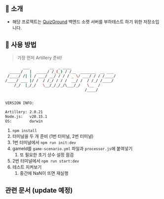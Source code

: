 ## 📍 소개

- 해당 프로젝트는 [QuizGround](https://github.com/boostcampwm-2024/web10-boostproject) 백엔드 소켓 서버를 부하테스트 하기 위한 저장소입니다. 

## 🚀 사용 방법 

> 가장 먼저 Artillery 준비!

```bash
        ___         __  _ ____
  _____/   |  _____/ /_(_) / /__  _______  __ ___
 /____/ /| | / ___/ __/ / / / _ \/ ___/ / / /____/
/____/ ___ |/ /  / /_/ / / /  __/ /  / /_/ /____/
    /_/  |_/_/   \__/_/_/_/\___/_/   \__  /
                                    /____/


VERSION INFO:

Artillery: 2.0.21
Node.js:   v20.15.1
OS:        darwin
```

1. `npm install`
2. 터미널을 두 개 준비 (1번 터미널, 2번 터미널)
3. 1번 터미널에서 `npm run init:dev`
4. gameId를 `game-scenario.yml` 파일과 `processor.js`에 붙여넣기
   1. 또 필요한 초기 상수 설정 점검
5. 2번 터미널에서 `npm run start:dev`
6. 테스트 지켜보기
   1. 중간에 NaN이 뜨면 재실행

## 관련 문서 (update 예정)
